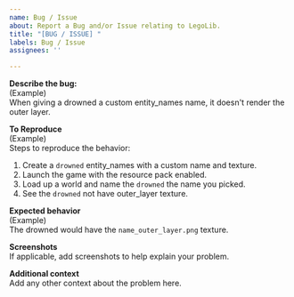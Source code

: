 ```yaml
---
name: Bug / Issue
about: Report a Bug and/or Issue relating to LegoLib.
title: "[BUG / ISSUE] "
labels: Bug / Issue
assignees: ''

---
```


**Describe the bug:**  
(Example)  
When giving a drowned a custom entity_names name, it doesn't render the outer layer.  

**To Reproduce**  
(Example)  
Steps to reproduce the behavior:  
1. Create a `drowned` entity_names with a custom name and texture.  
2. Launch the game with the resource pack enabled.  
3. Load up a world and name the `drowned` the name you picked.  
4. See the `drowned` not have outer_layer texture.  

**Expected behavior**  
(Example)  
The drowned would have the `name_outer_layer.png` texture.  

**Screenshots**  
If applicable, add screenshots to help explain your problem.  

**Additional context**  
Add any other context about the problem here.

